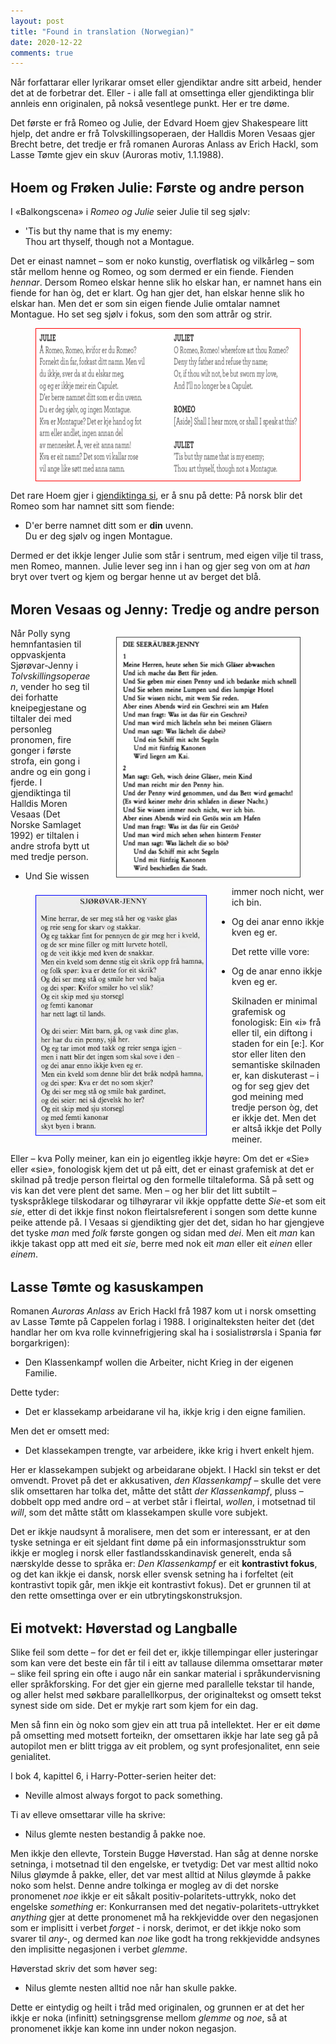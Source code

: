 ```yaml
---
layout: post
title: "Found in translation (Norwegian)"
date: 2020-12-22
comments: true
---
```

<style>
  ol {
  margin-left: 0;
  padding-left: 0;
}
ol li {
  display: block;
  margin-bottom: .4em;
  margin-left: 2em;
}
ol li::before {
  display: inline-block;
  content: "(" counter(item) ") ";
  counter-increment: item;
  width: 2em;
  margin-left: -2em;
}
figcaption {
    color: #333;
    text-align: center;
    font-family: Optima, Candara, Calibri, Arial, sans-serif;
    font-size: .8em;
  line-height: 1.2em;
}	
  .zoom:hover {
  -ms-transform: scale(3); /* IE 9 */
  -webkit-transform: scale(3); /* Safari 3-8 */
  transform: scale(2); 
  transform-origin: 100% 0%;
}
  .small {
  font-variant: small-caps;
}
</style>

<div class="ingress">
<p>Når forfattarar eller lyrikarar omset eller gjendiktar andre sitt arbeid, hender det at de forbetrar det. Eller - i alle fall at omsettinga eller gjendiktinga blir annleis enn originalen, på nokså vesentlege punkt. Her er tre døme.</p></div> 

<p>Det første er frå Romeo og Julie, der Edvard Hoem gjev Shakespeare litt hjelp, det andre er frå Tolvskillingsoperaen, der Halldis Moren Vesaas gjer Brecht betre, det tredje er frå romanen Auroras Anlass av Erich Hackl, som Lasse Tømte gjev ein skuv (Auroras motiv, 1.1.1988).</p>

<h2 style="margin-top: 1.5em">Hoem og Frøken Julie: Første og andre person</h2>
<p>I &laquo;Balkongscena&raquo; i <i>Romeo og Julie</i> seier Julie til seg sjølv:</p>
<ul><li>
'Tis but thy name that is my enemy:<br/>
Thou art thyself, though not a Montague.
</li></ul>
<p>Det er einast namnet – som er noko kunstig, overflatisk og vilkårleg – som står mellom henne og Romeo, og som dermed er ein fiende. Fienden <i>hennar</i>. Dersom Romeo elskar henne slik ho elskar han, er namnet hans ein fiende for han òg, det er klart. Og han gjer det, han elskar henne slik ho elskar han. Men det er som sin eigen fiende Julie omtalar namnet Montague. Ho set seg sjølv i fokus, som den som attrår og strir.</p>
<div><figure style="text-align:center; border: 1px solid red"><img src="/pics/DNTJuliet.png" style="height: 240px"></figure></div>
<p>Det rare Hoem gjer i <a href="/pdf/DNTJulie.pdf">gjendiktinga si</a>, er å snu på dette: På norsk blir det Romeo som har namnet sitt som fiende:</p>
<ul><li>
D'er berre namnet ditt som er <b>din</b> uvenn.<br/>
Du er deg sjølv og ingen Montague.
</li></ul>
<p>Dermed er det ikkje lenger Julie som står i sentrum, med eigen vilje til trass, men Romeo, mannen. Julie lever seg inn i han og gjer seg von om at <i>han</i> bryt over tvert og kjem og bergar henne ut av berget det blå.
</p>
<h2 style="margin-top: 1.5em">Moren Vesaas og Jenny: Tredje og andre person</h2>
<div style="float:right;"><figure class="rightfig" style="border: 1px solid #444"><img style="height:380px;" src="/pics/Jenny.png" /></figure></div>
<p>Når Polly syng hemnfantasien til oppvaskjenta Sjørøvar-Jenny i <i>Tolvskillingsoperaen</i>, vender ho seg til dei forhatte kneipegjestane og tiltaler dei med personleg pronomen, fire gonger i første strofa, ein gong i andre og ein gong i fjerde. I gjendiktinga til Halldis Moren Vesaas (Det Norske Samlaget 1992) er tiltalen i andre strofa bytt ut med tredje person.</p>
<div style="float:left;"><figure class="leftfig" style="border: 1px solid blue"><img style="height:380px;" src="/pics/Jennyn.png" /></figure></div>
<ul><li>Und Sie wissen immer noch nicht, wer ich bin.</li></ul>
<ul><li>Og dei anar enno ikkje kven eg er.</li></ul>
<p>Det rette ville vore:</p>
<ul><li>Og de anar enno ikkje kven eg er.</li></ul>
<p>Skilnaden er minimal grafemisk og fonologisk: Ein &laquo;i&raquo; frå eller til, ein diftong i staden for ein [e:]. Kor stor eller liten den semantiske skilnaden er, kan diskuterast – i og for seg gjev det god meining med tredje person òg, det er ikkje det. Men det er altså ikkje det Polly meiner.</p> <p>Eller – kva Polly meiner, kan ein jo eigentleg ikkje høyre: Om det er &laquo;Sie&raquo; eller &laquo;sie&raquo;, fonologisk kjem det ut på eitt, det er einast grafemisk at det er skilnad på tredje person fleirtal og den formelle tiltaleforma. Så på sett og vis kan det vere plent det same. Men – og her blir det litt subtilt –  tyskspråklege tilskodarar og tilhøyrarar vil ikkje oppfatte dette <i>Sie</i>-et som eit <i>sie</i>, etter di det ikkje finst nokon fleirtalsreferent i songen som dette kunne peike attende på. I Vesaas si gjendikting gjer det det, sidan ho har gjengjeve det tyske <i>man</i> med <i>folk</i> første gongen og sidan med <i>dei</i>. Men eit <i>man</i> kan ikkje takast opp att med eit <i>sie</i>, berre med nok eit <i>man</i> eller eit <i>einen</i> eller <i>einem</i>.</p>
<h2 style="margin-top: 1.5em">Lasse Tømte og kasuskampen</h2>
<p>Romanen <i>Auroras Anlass</i> av Erich Hackl frå 1987 kom ut i norsk omsetting av Lasse Tømte på Cappelen forlag i 1988. I originalteksten heiter det (det handlar her om kva rolle kvinnefrigjering skal ha i sosialistrørsla i Spania før borgarkrigen):</p>
<ul><li>Den Klassenkampf wollen die Arbeiter, nicht Krieg in der eigenen Familie.</li></ul><p>Dette tyder:</p>
<ul><li>Det er klassekamp arbeidarane vil ha, ikkje krig i den eigne familien.</li></ul>
<p>Men det er omsett med:</p>
<ul><li>Det klassekampen trengte, var arbeidere, ikke krig i hvert enkelt hjem.</li></ul>
<p>Her er klassekampen subjekt og arbeidarane objekt. I Hackl sin tekst er det omvendt. Provet på det er akkusativen, <i>den Klassenkampf</i> – skulle det vere slik omsettaren har tolka det, måtte det stått <i>der Klassenkampf</i>, pluss – dobbelt opp med andre ord – at verbet står i fleirtal, <i>wollen</i>, i motsetnad til <i>will</i>, som det måtte stått om klassekampen skulle vore subjekt.
</p><p>Det er ikkje naudsynt å moralisere, men det som er interessant, er at den tyske setninga er eit sjeldant fint døme på ein informasjonsstruktur som ikkje er mogleg i norsk eller fastlandsskandinavisk generelt, enda så nærskylde desse to språka er: <i>Den Klassenkampf</i> er eit <b>kontrastivt fokus</b>, og det kan ikkje ei dansk, norsk eller svensk setning ha i forfeltet (eit kontrastivt topik går, men ikkje eit kontrastivt fokus). Det er grunnen til at den rette omsettinga over er ein utbrytingskonstruksjon.</p>

<h2 style="margin-top: 1.5em">Ei motvekt: Høverstad og Langballe</h2>
<p>Slike feil som dette – for det er feil det er, ikkje tillempingar eller justeringar som kan vere det beste ein får til i eitt av tallause dilemma omsettarar møter – slike feil spring ein ofte i augo når ein sankar material i språkundervisning eller språkforsking. For det gjer ein gjerne med parallelle tekstar til hande, og aller helst med søkbare parallellkorpus, der originaltekst og omsett tekst synest side om side. Det er mykje rart som kjem for ein dag.</p>
<p>Men så finn ein òg noko som gjev ein att trua på intellektet. Her er eit døme på omsetting med motsett forteikn, der omsettaren ikkje har late seg gå på autopilot men er blitt trigga av eit problem, og synt profesjonalitet, enn seie genialitet.</p>
<p>I bok 4, kapittel 6, i Harry-Potter-serien heiter det:</p>
<ul><li>Neville almost always forgot to pack something.</li></ul>
<p>Ti av elleve omsettarar ville ha skrive:</p>
<ul><li>Nilus glemte nesten bestandig å pakke noe.</li></ul>
<p>Men ikkje den ellevte, Torstein Bugge Høverstad. Han såg at denne norske setninga, i motsetnad til den engelske, er tvetydig: Det var mest alltid noko Nilus gløymde å pakke, eller, det var mest alltid at Nilus gløymde å pakke noko som helst. Denne andre tolkinga er mogleg av di det norske pronomenet <i>noe</i> ikkje er eit såkalt positiv-polaritets-uttrykk, noko det engelske <i>something</i> er: Konkurransen med det negativ-polaritets-uttrykket <i>anything</i> gjer at dette pronomenet må ha rekkjevidde over den negasjonen som er implisitt i verbet <i>forget</i> - i norsk, derimot, er det ikkje noko som svarer til <i>any-</i>, og dermed kan <i>noe</i> like godt ha trong rekkjevidde andsynes den implisitte negasjonen i verbet <i>glemme</i>.</p>
<p>Høverstad skriv det som høver seg:</p>
<ul><li>Nilus glemte nesten alltid noe når han skulle pakke.</li></ul>
<p>Dette er eintydig og heilt i tråd med originalen, og grunnen er at det her ikkje er noka (infinitt) setningsgrense mellom <i>glemme</i> og <i>noe</i>, så at pronomenet ikkje kan kome inn under nokon negasjon.</p>

